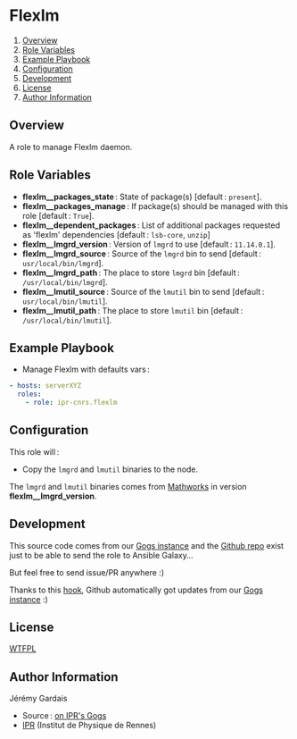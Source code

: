 # Flexlm

1. [Overview](#overview)
2. [Role Variables](#role-variables)
3. [Example Playbook](#example-playbook)
4. [Configuration](#configuration)
5. [Development](#development)
6. [License](#license)
7. [Author Information](#author-information)

## Overview

A role to manage Flexlm daemon.

## Role Variables

* **flexlm__packages_state** : State of package(s) [default : `present`].
* **flexlm__packages_manage** : If package(s) should be managed with this role [default : `True`].
* **flexlm__dependent_packages** : List of additional packages requested as 'flexlm' dependencies [default : `lsb-core`, `unzip`]
* **flexlm__lmgrd_version** : Version of `lmgrd` to use [default : `11.14.0.1`].
* **flexlm__lmgrd_source** : Source of the `lmgrd` bin to send [default : `usr/local/bin/lmgrd`].
* **flexlm__lmgrd_path** : The place to store `lmgrd` bin [default : `/usr/local/bin/lmgrd`].
* **flexlm__lmutil_source** : Source of the `lmutil` bin to send [default : `usr/local/bin/lmutil`].
* **flexlm__lmutil_path** : The place to store `lmutil` bin [default : `/usr/local/bin/lmutil`].

## Example Playbook

* Manage Flexlm with defaults vars :

``` yml
- hosts: serverXYZ
  roles:
    - role: ipr-cnrs.flexlm
```

## Configuration

This role will :
* Copy the `lmgrd` and `lmutil` binaries to the node.

The `lmgrd` and `lmutil` binaries comes from [Mathworks][mathworks download url] in version **flexlm__lmgrd_version**.

## Development

This source code comes from our [Gogs instance][flexlm source] and the [Github repo][flexlm github] exist just to be able to send the role to Ansible Galaxy…

But feel free to send issue/PR anywhere :)

Thanks to this [hook][gogs to github hook], Github automatically got updates from our [Gogs instance][flexlm source] :)

## License

[WTFPL][wtfpl website]

## Author Information

Jérémy Gardais
* Source : [on IPR's Gogs][flexlm source]
* [IPR][ipr website] (Institut de Physique de Rennes)

[gogs to github hook]: https://stackoverflow.com/a/21998477
[flexlm source]: https://git.ipr.univ-rennes1.fr/cellinfo/ansible.flexlm
[flexlm github]: https://github.com/ipr-cnrs/flexlm
[wtfpl website]: http://www.wtfpl.net/about/
[ipr website]: https://ipr.univ-rennes1.fr/
[mathworks download url]: https://fr.mathworks.com/support/install/license_manager_files.html

